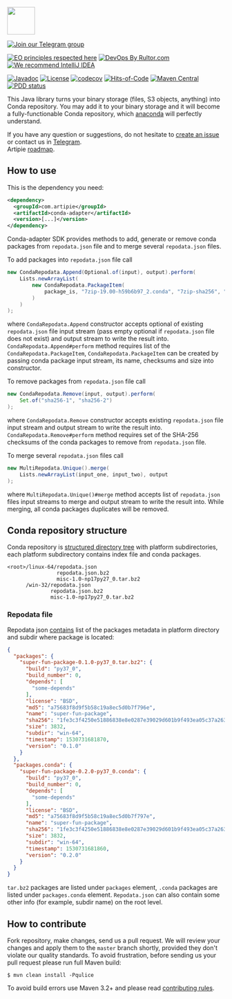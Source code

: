 <a href="http://artipie.com"><img src="https://www.artipie.com/logo.svg" width="64px" height="64px"/></a>

[![Join our Telegram group](https://img.shields.io/badge/Join%20us-Telegram-blue?&logo=telegram&?link=http://right&link=http://t.me/artipie)](http://t.me/artipie)

[![EO principles respected here](https://www.elegantobjects.org/badge.svg)](https://www.elegantobjects.org)
[![DevOps By Rultor.com](http://www.rultor.com/b/artipie/conda-adapter)](http://www.rultor.com/p/artipie/conda-adapter)
[![We recommend IntelliJ IDEA](https://www.elegantobjects.org/intellij-idea.svg)](https://www.jetbrains.com/idea/)

[![Javadoc](http://www.javadoc.io/badge/com.artipie/conda-adapter.svg)](http://www.javadoc.io/doc/com.artipie/conda-adapter)
[![License](https://img.shields.io/badge/license-MIT-green.svg)](https://github.com/artipie/conda-adapter/blob/master/LICENSE)
[![codecov](https://codecov.io/gh/artipie/conda-adapter/branch/master/graph/badge.svg)](https://codecov.io/gh/artipie/conda-adapter)
[![Hits-of-Code](https://hitsofcode.com/github/artipie/conda-adapter)](https://hitsofcode.com/view/github/artipie/conda-adapter)
[![Maven Central](https://img.shields.io/maven-central/v/com.artipie/conda-adapter.svg)](https://maven-badges.herokuapp.com/maven-central/com.artipie/conda-adapter)
[![PDD status](http://www.0pdd.com/svg?name=artipie/conda-adapter)](http://www.0pdd.com/p?name=artipie/conda-adapter)

This Java library turns your binary storage (files, S3 objects, anything) into Conda repository.
You may add it to your binary storage and it will become a fully-functionable Conda repository,
which [anaconda](https://anaconda.org/) will perfectly understand.

If you have any question or suggestions, do not hesitate to [create an issue](https://github.com/artipie/conda-adapter/issues/new)
or contact us in [Telegram](https://t.me/artipie).  
Artipie [roadmap](https://github.com/orgs/artipie/projects/3).

## How to use

This is the dependency you need:

```xml
<dependency>
  <groupId>com.artipie</groupId>
  <artifactId>conda-adapter</artifactId>
  <version>[...]</version>
</dependency>
```

Conda-adapter SDK provides methods to add, generate or remove conda packages from `repodata.json` file and
to merge several `repodata.json` files.

To add packages into `repodata.json` file call
```java
new CondaRepodata.Append(Optional.of(input), output).perform(
    Lists.newArrayList(
        new CondaRepodata.PackageItem(
            package_is, "7zip-19.00-h59b6b97_2.conda", "7zip-sha256", "7zip-md5", 123L
        )
    )
);
```
where `CondaRepodata.Append` constructor accepts optional of existing `repodata.json` file input stream
(pass empty optional if `repodata.json` file does not exist) and output stream to write the result into.
`CondaRepodata.Append#perform` method requires list of the `CondaRepodata.PackageItem`,
`CondaRepodata.PackageItem` can be created by passing conda package input stream, its name, checksums and
size into constructor.

To remove packages from `repodata.json` file call
```java
new CondaRepodata.Remove(input, output).perform(
    Set.of("sha256-1", "sha256-2")
);
```
where `CondaRepodata.Remove` constructor accepts existing `repodata.json` file input stream and
output stream to write the result into. `CondaRepodata.Remove#perform` method requires set of the
SHA-256 checksums of the conda packages to remove from `repodata.json` file.

To merge several `repodata.json` files call
```java
new MultiRepodata.Unique().merge(
    Lists.newArrayList(input_one, input_two), output
);
```
where `MultiRepodata.Unique()#merge` method accepts list of `repodata.json` files input streams to
merge and output stream to write the result into. While merging, all conda packages duplicates will
be removed.

## Conda repository structure

Conda repository is [structured directory tree](https://docs.conda.io/projects/conda-build/en/latest/resources/package-spec.html#repository-structure-and-index)
with platform subdirectories, each platform subdirectory contains index file and conda packages.

```commandline
<root>/linux-64/repodata.json
                repodata.json.bz2
                misc-1.0-np17py27_0.tar.bz2
      /win-32/repodata.json
              repodata.json.bz2
              misc-1.0-np17py27_0.tar.bz2
```

### Repodata file

Repodata json [contains](https://docs.conda.io/projects/conda-build/en/latest/concepts/generating-index.html#repodata-json)
list of the packages metadata in platform directory and subdir where package is located:

```json
{
  "packages": {
    "super-fun-package-0.1.0-py37_0.tar.bz2": {
      "build": "py37_0",
      "build_number": 0,
      "depends": [
        "some-depends"
      ],
      "license": "BSD",
      "md5": "a75683f8d9f5b58c19a8ec5d0b7f796e",
      "name": "super-fun-package",
      "sha256": "1fe3c3f4250e51886838e8e0287e39029d601b9f493ea05c37a2630a9fe5810f",
      "size": 3832,
      "subdir": "win-64",
      "timestamp": 1530731681870,
      "version": "0.1.0"
    }
  },
  "packages.conda": {
    "super-fun-package-0.2.0-py37_0.conda": {
      "build": "py37_0",
      "build_number": 0,
      "depends": [
        "some-depends"
      ],
      "license": "BSD",
      "md5": "a75683f8d9f5b58c19a8ec5d0b7f797e",
      "name": "super-fun-package",
      "sha256": "1fe3c3f4250e51886838e8e0287e39029d601b9f493ea05c37a2630a9fe5811f",
      "size": 3832,
      "subdir": "win-64",
      "timestamp": 1530731681860,
      "version": "0.2.0"
    }
  }
}
```
`tar.bz2` packages are listed under `packages` element, `.conda` packages are listed under
`packages.conda` element. `Repodata.json` can also contain some other info
(for example, subdir name) on the root level.

## How to contribute

Fork repository, make changes, send us a pull request. We will review
your changes and apply them to the `master` branch shortly, provided
they don't violate our quality standards. To avoid frustration, before
sending us your pull request please run full Maven build:

```
$ mvn clean install -Pqulice
```

To avoid build errors use Maven 3.2+ and please read [contributing rules](https://github.com/artipie/artipie/blob/master/CONTRIBUTING.md). 
